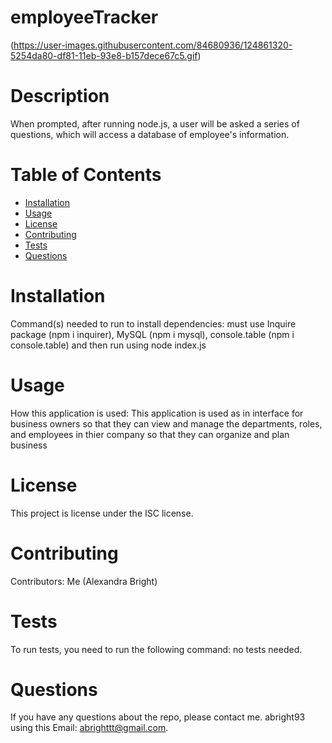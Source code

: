 # employeeTracker



(https://user-images.githubusercontent.com/84680936/124861320-5254da80-df81-11eb-93e8-b157dece67c5.gif)


# Description
When prompted, after running node.js, a user will be asked a series of questions, which will access a database of employee's information.
# Table of Contents
* [Installation](#installation)
* [Usage](#usage)
* [License](#license)
* [Contributing](#contributing)
* [Tests](#tests)
* [Questions](#questions)
# Installation
Command(s) needed to run to install dependencies: must use Inquire package (npm i inquirer), MySQL (npm i mysql), console.table (npm i console.table)
and then run using node index.js
# Usage
​How this application is used: This application is used as in interface for business owners so that they can view and manage the departments, roles, and employees in thier company so that they can organize and plan business
# License
This project is license under the ISC license.
# Contributing
​Contributors: Me (Alexandra Bright)
# Tests
To run tests, you need to run the following command: no tests needed.
# Questions
If you have any questions about the repo, please contact me.
abright93 using this Email: abrighttt@gmail.com.
